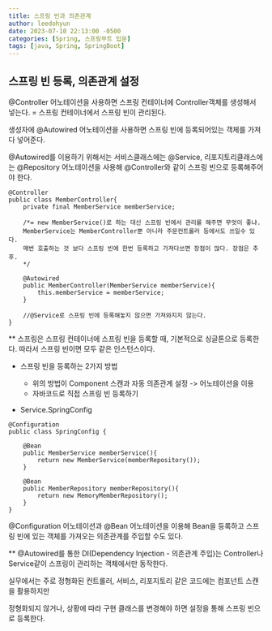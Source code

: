 ```yaml
---
title: 스프링 빈과 의존관계
author: leedohyun
date: 2023-07-10 22:13:00 -0500
categories: [Spring, 스프링부트 입문]
tags: [java, Spring, SpringBoot]
---
```


## 스프링 빈 등록, 의존관계 설정


@Controller 어노테이션을 사용하면 스프링 컨테이너에 Controller객체를 생성해서 넣는다.
= 스프링 컨테이너에서 스프링 빈이 관리된다.

생성자에 @Autowired 어노테이션을 사용하면 스프링 빈에 등록되어있는 객체를 가져다 넣어준다.

@Autowired를 이용하기 위해서는 서비스클래스에는 @Service, 리포지토리클래스에는 @Repository 어노테이션을 사용해 @Controller와 같이 스프링 빈으로 등록해주어야 한다.

```
@Controller
public class MemberController{
	private final MemberService memberService;
	
	/*= new MemberService()로 하는 대신 스프링 빈에서 관리를 해주면 무엇이 좋냐.
	MemberService는 MemberController뿐 아니라 주문컨트롤러 등에서도 쓰일수 있다.
	매번 호출하는 것 보다 스프링 빈에 한번 등록하고 가져다쓰면 장점이 많다. 장점은 추후.
	*/
	
	@Autowired
	public MemberController(MemberService memberService){
		this.memberService = memberService;
	}
	
	//@Service로 스프링 빈에 등록해놓지 않으면 가져와지지 않는다.
}
```

** 스프링은 스프링 컨테이너에 스프링 빈을 등록할 때, 기본적으로 싱글톤으로 등록한다. 따라서 스프링 빈이면 모두 같은 인스턴스이다.

- 스프링 빈을 등록하는 2가지 방법
	- 위의 방법이 Component 스캔과 자동 의존관계 설정 -> 어노테이션을 이용
	- 자바코드로 직접 스프링 빈 등록하기

- Service.SpringConfig

```
@Configuration  
public class SpringConfig {  
  
    @Bean  
	public MemberService memberService(){  
        return new MemberService(memberRepository());  
	}  
  
    @Bean  
	public MemberRepository memberRepository(){  
        return new MemoryMemberRepository();  
	}  
}
```

@Configuration 어노테이션과 @Bean 어노테이션을 이용해 Bean을 등록하고 스프링 빈에 있는 객체를 가져오는 의존관계를 주입할 수도 있다.

** @Autowired를 통한 DI(Dependency Injection - 의존관계 주입)는 Controller나 Service같이 스프링이 관리하는 객체에서만 동작한다.

실무에서는 주로 정형화된 컨트롤러, 서비스, 리포지토리 같은 코드에는 컴포넌트 스캔을 활용하지만

정형화되지 않거나, 상황에 따라 구현 클래스를 변경해야 하면 설정을 통해 스프링 빈으로 등록한다.